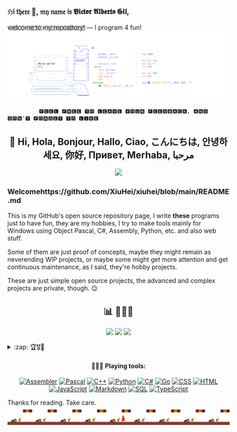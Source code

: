 <h3>ℌ𝔦 𝔱𝔥𝔢𝔯𝔢 👋, 𝔪𝔶 𝔫𝔞𝔪𝔢 𝔦𝔰 𝖁𝖎𝖈𝖙𝖔𝖗 𝕬𝖑𝖇𝖊𝖗𝖙𝖔 𝕲𝖎𝖑, </h3>
w҉e҉l҉c҉o҉m҉e҉ ҉t҉o҉ ҉m҉y҉ ҉r҉e҉p҉o҉s҉i҉t҉o҉r҉y҉!҉
  — I program 4 fun!

<img src="https://raw.githubusercontent.com/vhanla/vhanla/master/.gitassets/ascii.svg?raw=true" />

              🅵🅴🅴🅻 🅵🆁🅴🅴 🆃🅾 🅻🅴🅰🆅🅴 🆈🅾🆄🆁 🅵🅴🅴🅳🅱🅰🅲🅺, 🅰🅽🅳 🅳🅾🅽'🆃 🅵🅾🆁🅶🅴🆃 🆃🅾 🅻🅸🅺🅴

<h2 align="center">👋 Hi, Hola, Bonjour, Hallo, Ciao, こんにちは, 안녕하세요, 你好, Привет, Merhaba, مرحبا </h2>

<p align="center">
    <img src="https://komarev.com/ghpvc/?username=vhanla&color=blueviolet"/> 
</p>

### Welcomehttps://github.com/XiuHei/xiuhei/blob/main/README.md
This is my GitHub's open source repository page, I write **these** programs just to have fun, they are my hobbies, I try to make tools mainly for Windows using Object Pascal, C#, Assembly, Python, etc. and also web stuff.

Some of them are just proof of concepts, maybe they might remain as neverending WIP projects, or maybe some might get more attention and get continuous maintenance, as I said, they're hobby projects.

These are just simple open source projects, the advanced and complex projects are private, though. 😉
<br/>

<h2 align="center">📊 👩🏻‍💻</h2>

<p align="center">
  <img height="50%" width="auto" src ="https://readme-stats-teal-alpha.vercel.app/api?username=vhanla&show_icons=true&count_private=true&theme=material-palenight&hide_border=true&hide=issues,contribs&bg_color=00000000">
  <img height="50%" width="auto" src ="https://readme-stats-teal-alpha.vercel.app/api/top-langs/?username=vhanla&layout=compact&hide_border=true&theme=material-palenight&bg_color=00000000&langs_count=6&hide=jupyter%20notebook,tex,css,php&exclude_repo=Pacman-AI">
  <img src ="https://github-readme-streak-stats.herokuapp.com?user=vhanla&theme=material-palenight&hide_border=true&background=FFFFFF00">
</p>
<details>
  <summary>:zap: 🏆🎖️🏅</summary>
<p align="center">
    <img src="https://github-profile-trophy.vercel.app/?username=vhanla&theme=transparent"/>
</p>
</details>

<h4 align="center">👨🏻‍💻 Playing tools: </h4>

<p align="center">
  <a href="https://github.com/search?q=user%3Avhanla+language%3Aassembly"><img alt="Assembler" src="https://custom-icon-badges.demolab.com/badge/asm-x86-gray.svg?logo=asm&logoColor=white"></a>
  <a href="https://github.com/search?q=user%3Avhanla+language%3Apascal"><img alt="Pascal" src="https://custom-icon-badges.demolab.com/badge/Pascal-ff0101.svg?logo=delphi&logoColor=white"></a>
  <a href="https://github.com/search?q=user%3Avhanla+language%3Acpp"><img alt="C++" src="https://custom-icon-badges.demolab.com/badge/C++-0086d4.svg?logo=cpp&logoColor=white"></a>
  <a href="https://github.com/search?q=user%3Avhanla+language%3Apython"><img alt="Python" src="https://custom-icon-badges.demolab.com/badge/Python-green.svg?logo=python&logoColor=white"></a>
  <a href="https://github.com/search?q=user%3Avhanla+language%3Acsharp"><img alt="C#" src="https://custom-icon-badges.demolab.com/badge/C%23-68217A.svg?logo=cs2&logoColor=white"></a>
  <a href="https://github.com/search?q=user%3Avhanla+language%3Ago"><img alt="Go" src="https://custom-icon-badges.demolab.com/badge/Go-blue.svg?logo=go&logoColor=white"></a>
  <a href="https://github.com/search?q=user%3Avhanla+language%3Acss"><img alt="CSS" src="https://img.shields.io/badge/CSS-1572B6.svg?logo=css3&logoColor=white"></a>
  <a href="https://github.com/search?q=user%3Avhanla+language%3Ahtml"><img alt="HTML" src="https://img.shields.io/badge/HTML-E34F26.svg?logo=html5&logoColor=white"></a>
  <a href="https://github.com/search?q=user%3Avhanla+language%3Ajavascript"><img alt="JavaScript" src="https://img.shields.io/badge/JavaScript-F7DF1E.svg?logo=javascript&logoColor=black"></a>
  <a href="https://github.com/search?q=user%3Avhanla+language%3Amarkdown"><img alt="Markdown" src="https://img.shields.io/badge/Markdown-000000.svg?logo=markdown&logoColor=white"></a>
  <a href="https://github.com/search?q=user%3Avhanla+language%3Asql"><img alt="SQL" src="https://custom-icon-badges.demolab.com/badge/SQL-025E8C.svg?logo=database&logoColor=white"></a>
  <a href="https://github.com/search?q=user%3Avhanla+language%3AtypeScript"><img alt="TypeScript" src="https://img.shields.io/badge/TypeScript-007ACC.svg?logo=typescript&logoColor=white"></a>
</p>

Thanks for reading. Take care.
![anim](https://raw.githubusercontent.com/vhanla/vhanla/master/.gitassets/walkingmario.gif)

<!--
[![Readme Card](https://readme-stats-teal-alpha.vercel.app/api/pin/?username=vhanla&repo=winxcorners)](https://github.com/vhanla/winxcorners)
**vhanla/vhanla** is a ✨ _special_ ✨ repository because its `README.md` (this file) appears on your GitHub profile.
```asm
                                  _________
                                 | _____  o|
                                 |[_-_]_   |
      ______________________     |[_______]|       global _main               |   org 100h    
     |.--------------------.|    |[_______]|       extern _printf             |
     ||                    ||    |[====o]  |                                  |   mov dx, msg
     ||    H͓̽e͓̽l͓̽l͓̽o͓̽ ͓̽w͓̽o͓̽r͓̽l͓̽d͓̽!͓̽    ||    |[_______]|       section .text              |   mov ah, 9
     ||                    ||    |        :|   _main:                         |   int 21h
     ||____________________||    |        :|       push message               |   
 .==.|""      ......        |.==.|        :|       call _printf               |   mov ah, 4Ch
 |::| '-.________________.-' |::||        :|       add esp, 4                 |   int 21h
 |''|  (__________________)-.|''||________:|       ret                        |
 `""`_......................_\""`______        message:                       |   msg db 'Hello, guys!', 0Dh, 0Ah, '$' 
    /::::::::::::::::::::'':::\`|'-.-.  `\         db 'Hello, world!', 10, 0  |
   /::==================.:.-::"\ \ \--\   \
   \`"""""""""""""""""""""""""`/  \ \__)   \
    `"""""""""""""""""""""""""`    '========'
```

Here are some ideas to get you started:

- 🔭 I’m currently working on ...
- 🌱 I’m currently learning ...
- 👯 I’m looking to collaborate on ...
- 🤔 I’m looking for help with ...
- 💬 Ask me about ...
- 📫 How to reach me: ...
- 😄 Pronouns: ...
- ⚡ Fun fact: ...
-->
